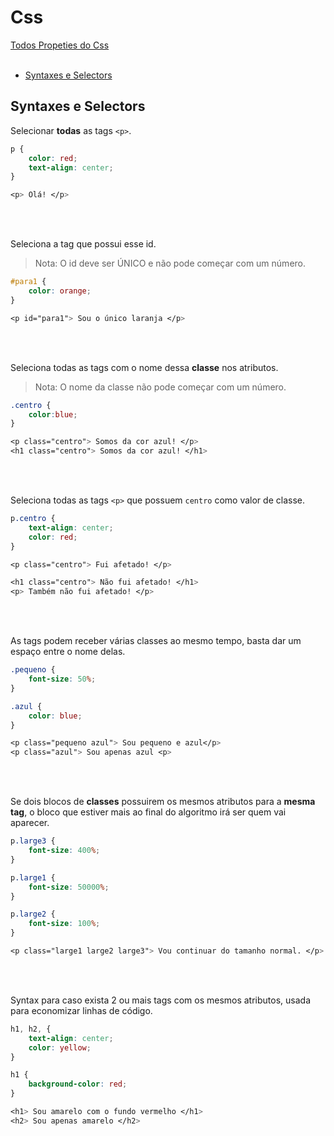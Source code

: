<!-- text-ident: -->

# Css

[Todos Propeties do Css](https://www.w3schools.com/cssref/default.asp) <br><br>

* [Syntaxes e Selectors](https://github.com/JoaoSodre/Programacao/blob/master/Front-End/Css.md#syntaxes-e-selectors)

## Syntaxes e Selectors

Selecionar **todas** as tags `<p>`.

```css
p {
    color: red;
    text-align: center;
}

<p> Olá! </p>
```

<br>
<br>

Seleciona a tag que possui esse id.

> Nota: O id deve ser ÚNICO e não pode começar com um número.

```css
#para1 {
    color: orange;
}

<p id="para1"> Sou o único laranja </p>
```

<br>
<br>

Seleciona todas as tags com o nome dessa **classe** nos atributos.

> Nota: O nome da classe não pode começar com um número.

```css
.centro {
    color:blue;
}

<p class="centro"> Somos da cor azul! </p>
<h1 class="centro"> Somos da cor azul! </h1>
```

<br>
<br>

Seleciona todas as tags `<p>` que possuem `centro` como valor de classe.

```css
p.centro {
    text-align: center;
    color: red;
}

<p class="centro"> Fui afetado! </p>

<h1 class="centro"> Não fui afetado! </h1>
<p> Também não fui afetado! </p>
```

<br>
<br>

As tags podem receber várias classes ao mesmo tempo, basta dar um espaço entre o nome delas.

```css
.pequeno {
    font-size: 50%;
}

.azul {
    color: blue;
}

<p class="pequeno azul"> Sou pequeno e azul</p>
<p class="azul"> Sou apenas azul <p>
```

<br>
<br>

Se dois blocos de **classes** possuirem os mesmos atributos para a **mesma tag**, o bloco que estiver mais ao final do algoritmo irá ser quem vai aparecer.

```css
p.large3 {
    font-size: 400%;
}

p.large1 {
    font-size: 50000%;
}

p.large2 {
    font-size: 100%;
}

<p class="large1 large2 large3"> Vou continuar do tamanho normal. </p> 
```

<br>
<br>

Syntax para caso exista 2 ou mais tags com os mesmos atributos, usada para economizar linhas de código.

```css
h1, h2, {
    text-align: center;
    color: yellow;
}

h1 {
    background-color: red;
}

<h1> Sou amarelo com o fundo vermelho </h1>
<h2> Sou apenas amarelo </h2>
```

